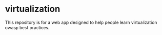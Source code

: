 # virtualization
This repository is for a web app designed to help people learn virtualization owasp best practices.
